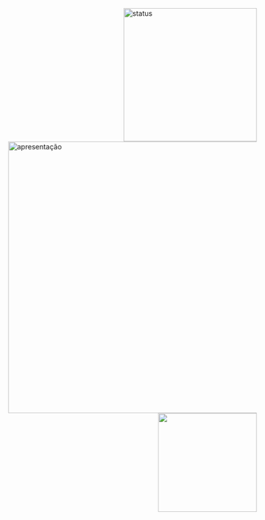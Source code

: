 <img align="right" width="270" alt="status" src="https://github-readme-stats.vercel.app/api/top-langs/?username=MiguelSouzaDosReis&layout=compact&langs_count=7&theme=dracula"/>

<img  align="left" width="550" alt="apresentação" src="https://user-images.githubusercontent.com/75230945/159159998-ecb3b86f-79b4-4d5e-a0e2-9ee1ac470e81.gif"/>

 <picture>
<source 
  srcset="https://github-readme-stats.vercel.app/api?username=MiguelSouzaDosReis&show_icons=true&theme=dracula"
  media="(prefers-color-scheme: dark)"
/>
<source
  srcset="https://github-readme-stats.vercel.app/api?username=MiguelSouzaDosReis&show_icons=true"
  media="(prefers-color-scheme: light), (prefers-color-scheme: no-preference)"
/>
<img align="right" width="200" src="https://github-readme-stats.vercel.app/api?username=MiguelSouzaDosReis&show_icons=true" />
</picture>



<!--

vision-friendly-dark
 <p> React </p>
 <p> Redux </p>
 <p> Mysql Workbench </p>
 <p> CRUD </p>
 <p> Sequelize </p>
 <p> POO </p>
 <p> SOLID </p>
 <p> MongoDb </p>
 <p> JavaScript </p>
 <p> TyperScript </p>
 <p> Python </p>
 <p> Nodejs </p>



- Tenho 19 anos e sou de Salvador/BA
- Sou programador formado pela __[Trybe](https://www.betrybe.com/)__
- Todos os meus projetos e atividades que eu fiz no curso esta no __[Trybe-Exercise](https://github.com/MiguelSouzaDosReis/Trybe-Exercise)__
<details close align="center">
 <summary> <strong> As Minhas Principais Stacks  </strong> </summary>
 <p> React
      <img width="20" src="https://skillicons.dev/icons?i=react" />
</p>
 
 
 <p> Redux 
      <img width="20" src="https://skillicons.dev/icons?i=redux" />
 </p>
 <p> Mysql Workbench
      <img width="20" src="https://cdn.jsdelivr.net/gh/devicons/devicon/icons/mysql/mysql-original.svg" />
 </p>
 <p> Heruko
      <img width="20" src="https://cdn.jsdelivr.net/gh/devicons/devicon/icons/heroku/heroku-original.svg" />
 </p>
 <p> Sequelize 
      <img width="20" src="https://cdn.jsdelivr.net/gh/devicons/devicon/icons/sequelize/sequelize-original.svg" />
 </p>
 <p> Docker 
      <img width="20" src="https://skillicons.dev/icons?i=docker"
 
 </p>
 <p> MongoDb 
      <img width="20" src="https://skillicons.dev/icons?i=mongodb"
 
 </p>
 <p> JavaScript 
      <img  width="20" src="https://cdn.jsdelivr.net/gh/devicons/devicon/icons/javascript/javascript-original.svg" />     
 </p>
 <p> TyperScript 
      <img  width="20" src="https://cdn.jsdelivr.net/gh/devicons/devicon/icons/typescript/typescript-original.svg" />
 </p>
 <p> Python 
      <img width="20" src="https://skillicons.dev/icons?i=py"
 </p>
 <p> Nodejs 
      <img width="20" src="https://skillicons.dev/icons?i=nodejs"
 </p>
</details close>

-->
